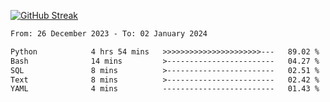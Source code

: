 [![GitHub Streak](https://streak-stats.demolab.com?user=renren-017&theme=sea&hide_border=true&background=DD272700)](https://git.io/streak-stats)

<!--START_SECTION:waka-->

```txt
From: 26 December 2023 - To: 02 January 2024

Python            4 hrs 54 mins   >>>>>>>>>>>>>>>>>>>>>>---   89.02 %
Bash              14 mins         >------------------------   04.27 %
SQL               8 mins          >------------------------   02.51 %
Text              8 mins          >------------------------   02.42 %
YAML              4 mins          -------------------------   01.43 %
```

<!--END_SECTION:waka-->

